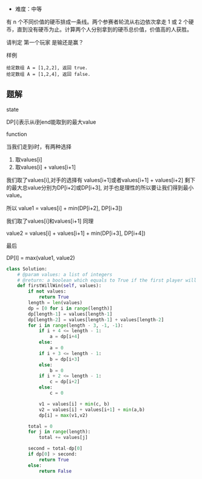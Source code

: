 + 难度：中等

有 n 个不同价值的硬币排成一条线。两个参赛者轮流从右边依次拿走 1 或 2 个硬币，直到没有硬币为止。计算两个人分别拿到的硬币总价值，价值高的人获胜。

请判定 第一个玩家 是输还是赢？

样例

    给定数组 A = [1,2,2], 返回 true.
    给定数组 A = [1,2,4], 返回 false.

## 题解

state

DP[i]表示从i到end能取到的最大value

function

当我们走到i时，有两种选择

1. 取values[i]
2. 取values[i] + values[i+1]

我们取了values[i],对手的选择有 values[i+1]或者values[i+1] + values[i+2] 剩下的最大总value分别为DP[i+2]或DP[i+3], 对手也是理性的所以要让我们得到最小value。

所以 value1 = values[i] + min(DP[i+2], DP[i+3])

我们取了values[i]和values[i+1] 同理 

value2 = values[i] + values[i+1] + min(DP[i+3], DP[i+4])

最后

DP[I] = max(value1, value2)

```python
class Solution:
    # @param values: a list of integers
    # @return: a boolean which equals to True if the first player will win
    def firstWillWin(self, values):
        if not values:
            return True
        length = len(values)
        dp = [0 for i in range(length)]
        dp[length-1] = values[length-1]
        dp[length-2] = values[length-1] + values[length-2]
        for i in range(length - 3, -1, -1):
            if i + 4 <= length - 1:
                a = dp[i+4]
            else:
                a = 0
            if i + 3 <= length - 1:
                b = dp[i+3]
            else:
                b = 0
            if i + 2 <= length - 1:
                c = dp[i+2]
            else:
                c = 0

            v1 = values[i] + min(c, b)
            v2 = values[i] + values[i+1] + min(a,b)
            dp[i] = max(v1,v2)

        total = 0
        for j in range(length):
            total += values[j]

        second = total-dp[0]
        if dp[0] > second:
            return True
        else:
            return False

```